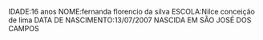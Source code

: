 IDADE:16 anos
NOME:fernanda florencio da silva 
ESCOLA:Nilce conceição de lima
DATA DE NASCIMENTO:13/07/2007
NASCIDA EM SÃO JOSÉ DOS CAMPOS
